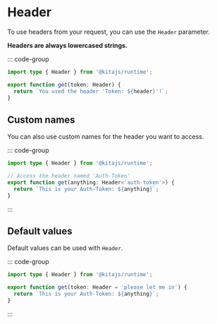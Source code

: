 # Header

To use headers from your request, you can use the `Header` parameter.

**Headers are always lowercased strings.**

::: code-group

```ts {3} [routes/index.ts]
import type { Header } from '@kitajs/runtime';

export function get(token: Header) {
  return `You used the header 'Token: ${header}'!`;
}
```

## Custom names

You can also use custom names for the header you want to access.

::: code-group

```ts {4} [routes/index.ts]
import type { Header } from '@kitajs/runtime';

// Access the header named 'Auth-Token'
export function get(anything: Header<'auth-token'>) {
  return `This is your Auth-Token: ${anything}`;
}
```

:::

## Default values

Default values can be used with `Header`.

::: code-group

```ts {3} [routes/index.ts]
import type { Header } from '@kitajs/runtime';

export function get(token: Header = 'please let me in') {
  return `This is your Auth-Token: ${anything}`;
}
```

:::
